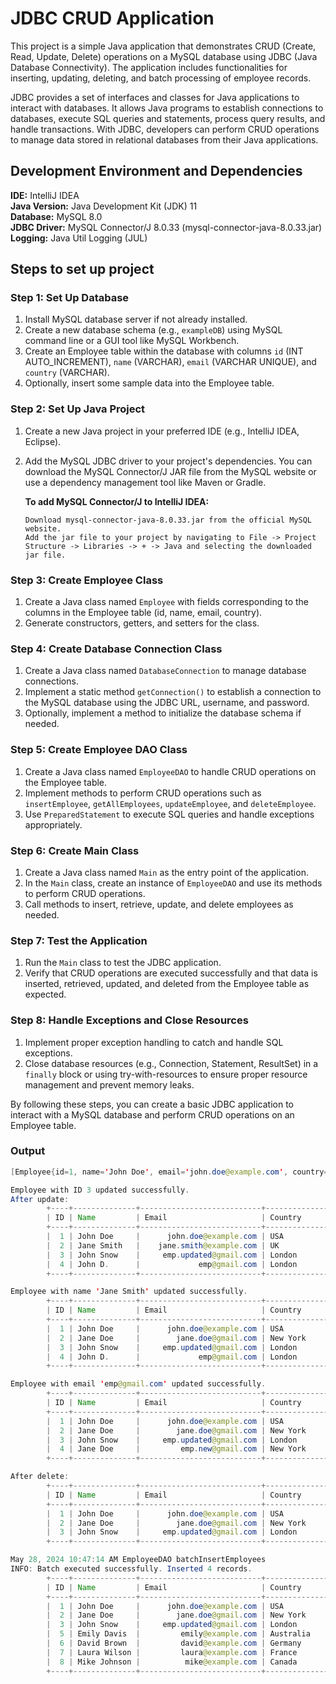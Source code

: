 # JDBC CRUD Application
This project is a simple Java application that demonstrates CRUD (Create, Read, Update, Delete) operations on a MySQL database using JDBC (Java Database Connectivity). The application includes functionalities for inserting, updating, deleting, and batch processing of employee records.

JDBC provides a set of interfaces and classes for Java applications to interact with databases. It allows Java programs to establish connections to databases, execute SQL queries and statements, process query results, and handle transactions. With JDBC, developers can perform CRUD operations to manage data stored in relational databases from their Java applications.

## Development Environment and Dependencies

**IDE:** IntelliJ IDEA  
**Java Version:** Java Development Kit (JDK) 11     
**Database:** MySQL 8.0     
**JDBC Driver:** MySQL Connector/J 8.0.33 (mysql-connector-java-8.0.33.jar)     
**Logging:** Java Util Logging (JUL)    

## Steps to set up project

### Step 1: Set Up Database
1. Install MySQL database server if not already installed.
2. Create a new database schema (e.g., `exampleDB`) using MySQL command line or a GUI tool like MySQL Workbench.
3. Create an Employee table within the database with columns `id` (INT AUTO_INCREMENT), `name` (VARCHAR), `email` (VARCHAR UNIQUE), and `country` (VARCHAR).
4. Optionally, insert some sample data into the Employee table.

### Step 2: Set Up Java Project
1. Create a new Java project in your preferred IDE (e.g., IntelliJ IDEA, Eclipse).
2. Add the MySQL JDBC driver to your project's dependencies. You can download the MySQL Connector/J JAR file from the MySQL website or use a dependency management tool like Maven or Gradle.
    
    **To add MySQL Connector/J to IntelliJ IDEA:**
    ```
    Download mysql-connector-java-8.0.33.jar from the official MySQL website.
    Add the jar file to your project by navigating to File -> Project Structure -> Libraries -> + -> Java and selecting the downloaded jar file.
    ```

### Step 3: Create Employee Class
1. Create a Java class named `Employee` with fields corresponding to the columns in the Employee table (id, name, email, country).
2. Generate constructors, getters, and setters for the class.

### Step 4: Create Database Connection Class
1. Create a Java class named `DatabaseConnection` to manage database connections.
2. Implement a static method `getConnection()` to establish a connection to the MySQL database using the JDBC URL, username, and password.
3. Optionally, implement a method to initialize the database schema if needed.

### Step 5: Create Employee DAO Class
1. Create a Java class named `EmployeeDAO` to handle CRUD operations on the Employee table.
2. Implement methods to perform CRUD operations such as `insertEmployee`, `getAllEmployees`, `updateEmployee`, and `deleteEmployee`.
3. Use `PreparedStatement` to execute SQL queries and handle exceptions appropriately.

### Step 6: Create Main Class
1. Create a Java class named `Main` as the entry point of the application.
2. In the `Main` class, create an instance of `EmployeeDAO` and use its methods to perform CRUD operations.
3. Call methods to insert, retrieve, update, and delete employees as needed.

### Step 7: Test the Application
1. Run the `Main` class to test the JDBC application.
2. Verify that CRUD operations are executed successfully and that data is inserted, retrieved, updated, and deleted from the Employee table as expected.

### Step 8: Handle Exceptions and Close Resources
1. Implement proper exception handling to catch and handle SQL exceptions.
2. Close database resources (e.g., Connection, Statement, ResultSet) in a `finally` block or using try-with-resources to ensure proper resource management and prevent memory leaks.

By following these steps, you can create a basic JDBC application to interact with a MySQL database and perform CRUD operations on an Employee table.

### **Output**
```java
[Employee{id=1, name='John Doe', email='john.doe@example.com', country='USA'}, Employee{id=2, name='Jane Smith', email='jane.smith@example.com', country='UK'}, Employee{id=3, name='John', email='abc@gmail.com', country='USA'}, Employee{id=4, name='John D.', email='emp@gmail.com', country='London'}]
```

```java
Employee with ID 3 updated successfully.
After update:
        +----+--------------+---------------------------+---------------+
        | ID | Name         | Email                     | Country       |
        +----+--------------+---------------------------+---------------+
        |  1 | John Doe     |      john.doe@example.com | USA           |
        |  2 | Jane Smith   |    jane.smith@example.com | UK            |
        |  3 | John Snow    |     emp.updated@gmail.com | London        |
        |  4 | John D.      |             emp@gmail.com | London        |
        +----+--------------+---------------------------+---------------+

Employee with name 'Jane Smith' updated successfully.
        +----+--------------+---------------------------+---------------+
        | ID | Name         | Email                     | Country       |
        +----+--------------+---------------------------+---------------+
        |  1 | John Doe     |      john.doe@example.com | USA           |
        |  2 | Jane Doe     |        jane.doe@gmail.com | New York      |
        |  3 | John Snow    |     emp.updated@gmail.com | London        |
        |  4 | John D.      |             emp@gmail.com | London        |
        +----+--------------+---------------------------+---------------+

Employee with email 'emp@gmail.com' updated successfully.
        +----+--------------+---------------------------+---------------+
        | ID | Name         | Email                     | Country       |
        +----+--------------+---------------------------+---------------+
        |  1 | John Doe     |      john.doe@example.com | USA           |
        |  2 | Jane Doe     |        jane.doe@gmail.com | New York      |
        |  3 | John Snow    |     emp.updated@gmail.com | London        |
        |  4 | Jane Doe     |         emp.new@gmail.com | New York      |
        +----+--------------+---------------------------+---------------+

After delete:
        +----+--------------+---------------------------+---------------+
        | ID | Name         | Email                     | Country       |
        +----+--------------+---------------------------+---------------+
        |  1 | John Doe     |      john.doe@example.com | USA           |
        |  2 | Jane Doe     |        jane.doe@gmail.com | New York      |
        |  3 | John Snow    |     emp.updated@gmail.com | London        |
        +----+--------------+---------------------------+---------------+

May 28, 2024 10:47:14 AM EmployeeDAO batchInsertEmployees
INFO: Batch executed successfully. Inserted 4 records.
        +----+--------------+---------------------------+---------------+
        | ID | Name         | Email                     | Country       |
        +----+--------------+---------------------------+---------------+
        |  1 | John Doe     |      john.doe@example.com | USA           |
        |  2 | Jane Doe     |        jane.doe@gmail.com | New York      |
        |  3 | John Snow    |     emp.updated@gmail.com | London        |
        |  5 | Emily Davis  |         emily@example.com | Australia     |
        |  6 | David Brown  |         david@example.com | Germany       |
        |  7 | Laura Wilson |         laura@example.com | France        |
        |  8 | Mike Johnson |          mike@example.com | Canada        |
        +----+--------------+---------------------------+---------------+

```